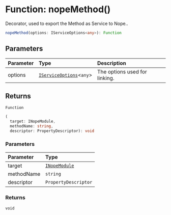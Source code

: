 # Function: nopeMethod()

Decorator, used to export the Method as Service to Nope..

```ts
nopeMethod(options: IServiceOptions<any>): Function
```

## Parameters

| Parameter | Type                                                                                | Description                   |
| :-------- | :---------------------------------------------------------------------------------- | :---------------------------- |
| options   | [`IServiceOptions`](../../modules/interfaces/interface.IServiceOptions.md)<`any`\> | The options used for linking. |

## Returns

`Function`

```ts
(
  target: INopeModule,
  methodName: string,
  descriptor: PropertyDescriptor): void
```

### Parameters

| Parameter  | Type                                                               |
| :--------- | :----------------------------------------------------------------- |
| target     | [`INopeModule`](../../modules/interfaces/interface.INopeModule.md) |
| methodName | `string`                                                           |
| descriptor | `PropertyDescriptor`                                               |

### Returns

`void`
